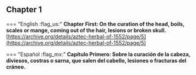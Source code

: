 ## Chapter 1  

=== "English :flag_us:"
    **Chapter First: On the curation of the head, boils, scales or mange, coming out of the hair, lesions or broken skull.**  
    [https://archive.org/details/aztec-herbal-of-1552/page/5](https://archive.org/details/aztec-herbal-of-1552/page/5)  


=== "Español :flag_mx:"
    **Capítulo Primero: Sobre la curación de la cabeza, diviesos, costras o sarna, que salen del cabello, lesiones o fracturas del cráneo.**  

